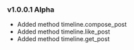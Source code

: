 ### v1.0.0.1 Alpha
 - Added method timeline.compose_post
 - Added method timeline.like_post
 - Added method timeline.get_post
